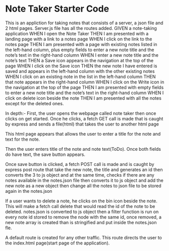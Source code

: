 # Note Taker Starter Code

This is an appliction for taking notes that consists of a server, a json file and 2 html pages.
Server.js file has all the routes added.
GIVEN a note-taking application
WHEN I open the Note Taker
THEN I am presented with a landing page with a link to a notes page
WHEN I click on the link to the notes page
THEN I am presented with a page with existing notes listed in the left-hand column, plus empty fields to enter a new note title and the note’s text in the right-hand column
WHEN I enter a new note title and the note’s text
THEN a Save icon appears in the navigation at the top of the page
WHEN I click on the Save icon
THEN the new note I have entered is saved and appears in the left-hand column with the other existing notes
WHEN I click on an existing note in the list in the left-hand column
THEN that note appears in the right-hand column
WHEN I click on the Write icon in the navigation at the top of the page
THEN I am presented with empty fields to enter a new note title and the note’s text in the right-hand column
WHEN I click on delete icon beside the note
THEN I am presented with all the notes except for the deleted ones. 

In depth:-
First, the user opens the webpage called note taker then once clicks on get started. Once he clicks, a fetch GET call is made 
that is caught by express and sends a file(html) that takes the user to another html page 

This html page appears that allows the user to enter a title for the note and text for the note. 

Then the user enters title of the note and note text(ToDo). Once both fields do have text,
the save button appears. 

Once save button is clicked, a fetch POST call is made and is caught by express post route that take the new note, the title and generates an id then converts the 3 to js object and at the same time, checks if there are any notes available in the notes.json file then converts it to js object and add the new note as a new object then change all the notes to json file to be stored again in the notes.json

If a user wants to delete a note, he clicks on the bin icon beside the note. This will make a fetch call delete that would read the id of the note to be deleted. notes.json is converted to js object then a filter function is run on every note id stored to remove the node with the same id, once removed, a new note array is created than is stringified and put inside the notes.json fle.

A default route is created for any other traffic. This route directs the user to the index.html page(start page of the application).


